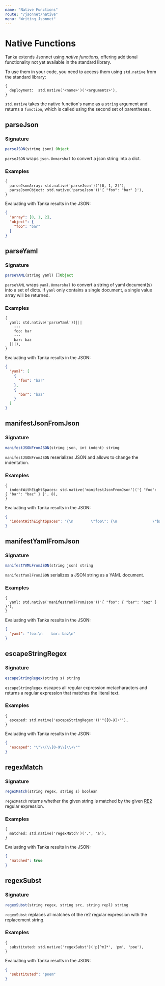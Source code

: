 ```yaml
---
name: "Native Functions"
route: "/jsonnet/native"
menu: "Writing Jsonnet"
---
```


# Native Functions

Tanka extends Jsonnet using _native functions_, offering additional functionality not yet available in the standard library.

To use them in your code, you need to access them using `std.native` from the standard library:

```jsonnet
{
  deployment:  std.native('<name>')('<arguments>'),
}
```

`std.native` takes the native function's name as a `string` argument and returns a `function`, which is called using the second set of parentheses.

## parseJson

### Signature

```ts
parseJSON(string json) Object
```

`parseJSON` wraps `json.Unmarshal` to convert a json string into a dict.

### Examples

```jsonnet
{
  parseJsonArray: std.native('parseJson')('[0, 1, 2]'),
  parseJsonObject: std.native('parseJson')('{ "foo": "bar" }'),
}
```

Evaluating with Tanka results in the JSON:

```json
{
  "array": [0, 1, 2],
  "object": {
    "foo": "bar"
  }
}
```

## parseYaml

### Signature

```ts
parseYAML(string yaml) []Object
```

`parseYAML` wraps `yaml.Unmarshal` to convert a string of yaml document(s) into
a set of dicts. If `yaml` only contains a single document, a single value array
will be returned.

### Examples

```jsonnet
{
  yaml: std.native('parseYaml')(|||
    ---
    foo: bar
    ---
    bar: baz
  |||),
}
```

Evaluating with Tanka results in the JSON:

```json
{
  "yaml": [
    {
      "foo": "bar"
    },
    {
      "bar": "baz"
    }
  ]
}
```

## manifestJsonFromJson

### Signature

```ts
manifestJSONFromJSON(string json, int indent) string
```

`manifestJSONFromJSON` reserializes JSON and allows to change the indentation.

### Examples

```jsonnet
{
  indentWithEightSpaces: std.native('manifestJsonFromJson')('{ "foo": { "bar": "baz" } }', 8),
}
```

Evaluating with Tanka results in the JSON:

```json
{
  "indentWithEightSpaces": "{\n        \"foo\": {\n                \"bar\": \"baz\"\n        }\n}\n"
}
```

## manifestYamlFromJson

### Signature

```ts
manifestYAMLFromJSON(string json) string
```

`manifestYamlFromJSON` serializes a JSON string as a YAML document.

### Examples

```jsonnet
{
  yaml: std.native('manifestYamlFromJson')('{ "foo": { "bar": "baz" } }'),
}
```

Evaluating with Tanka results in the JSON:

```json
{
  "yaml": "foo:\n    bar: baz\n"
}
```

## escapeStringRegex

### Signature

```ts
escapeStringRegex(string s) string
```

`escapeStringRegex` escapes all regular expression metacharacters and returns a
regular expression that matches the literal text.

### Examples

```jsonnet
{
  escaped: std.native('escapeStringRegex')('"([0-9]+"'),
}
```

Evaluating with Tanka results in the JSON:

```json
{
  "escaped": "\"\\(\\[0-9\\]\\+\""
}
```

## regexMatch

### Signature

```ts
regexMatch(string regex, string s) boolean
```

`regexMatch` returns whether the given string is matched by the given
[RE2](https://golang.org/s/re2syntax) regular expression.

### Examples

```jsonnet
{
  matched: std.native('regexMatch')('.', 'a'),
}
```

Evaluating with Tanka results in the JSON:

```json
{
  "matched": true
}
```

## regexSubst

### Signature

```ts
regexSubst(string regex, string src, string repl) string
```

`regexSubst` replaces all matches of the re2 regular expression with the
replacement string.

### Examples

```jsonnet
{
  substituted: std.native('regexSubst')('p[^m]*', 'pm', 'poe'),
}
```

Evaluating with Tanka results in the JSON:

```json
{
  "substituted": "poem"
}
```
